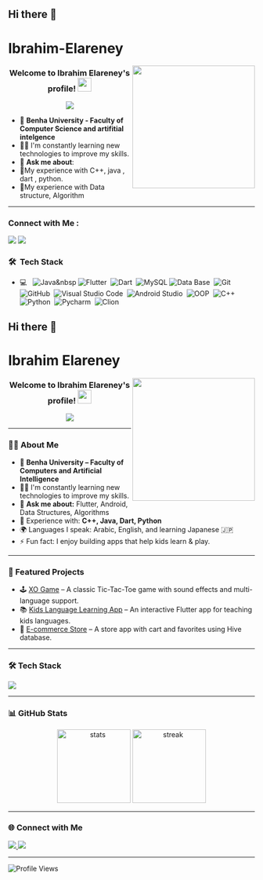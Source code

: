 ## Hi there 👋

<!--
**IbrahimElarene/IbrahimElarene** is a ✨ _special_ ✨ repository because its `README.md` (this file) appears on your GitHub profile.

Here are some ideas to get you started:

- 🔭 I’m currently working on ...
- 🌱 I’m currently learning ...
- 👯 I’m looking to collaborate on ...
- 🤔 I’m looking for help with ...
- 💬 Ask me about ...
- 📫 How to reach me: ...
- 😄 Pronouns: ...
- ⚡ Fun fact: ...
-->
# Ibrahim-Elareney
<img width="250" align="right" src="https://c.tenor.com/_DOBjnGspYAAAAAM/code-coding.gif">

<h3 align="center">
  Welcome to Ibrahim Elareney's profile!
  <img src="https://media.giphy.com/media/hvRJCLFzcasrR4ia7z/giphy.gif" width="28">
</h3>

<!-- Typing SVG by DenverCoder1 - https://github.com/DenverCoder1/readme-typing-svg -->
<p align="center">
  <a href="https://github.com/DenverCoder1/readme-typing-svg"><img src="https://readme-typing-svg.herokuapp.com/?lines=Flutter%20Developer;Always%20learning%20new%20things&font=Fira%20Code&center=true&width=440&height=45&color=f75c7e&vCenter=true&size=22"></a>
</p> 

- 🏢 **Benha University - Faculty of Computer Science and artifitial intelgence**
- 👨‍💻 I'm constantly learning new technologies to improve my skills.
- 💬 **Ask me about**:
- 🎯My experience with  C++, java , dart , python.
- 🎯My experience with  Data structure, Algorithm 
  
--- 
### Connect with Me :

<a href="https://www.linkedin.com/in/ibrahim-elareney/" target="_blank"><img src="https://img.shields.io/badge/-Ibrahim%20Elareney-0077B5?style=for-the-badge&logo=Linkedin&logoColor=white"/></a>
<a href="mailto:elareneibrahim@gmail.com">
  <img src="https://img.shields.io/badge/-Ibrahim%20Elareney-D14836?style=for-the-badge&logo=gmail&logoColor=white"/>
</a>


### 🛠 &nbsp;Tech Stack
- 💻 &nbsp;
![Java](https://img.shields.io/badge/-java-05122A?style=flat&logo=java)&nbsp
![Flutter](https://img.shields.io/badge/-Flutter-05122A?style=flat&logo=Flutter)&nbsp;
![Dart](https://img.shields.io/badge/-Dart-05122A?style=flat&logo=Dart&logoColor=563D7C)&nbsp;
![MySQL](https://img.shields.io/badge/-MySQL-05122A?style=flat&logo=MySQL)
![Data Base](https://img.shields.io/badge/-Data%20Base-05122A?style=flat&logo=Data-Base&logoColor=339933)&nbsp;
![Git](https://img.shields.io/badge/-Git-05122A?style=flat&logo=git)&nbsp;
![GitHub](https://img.shields.io/badge/-GitHub-05122A?style=flat&logo=github)&nbsp;
![Visual Studio Code](https://img.shields.io/badge/-Visual%20Studio%20Code-05122A?style=flat&logo=visual-studio-code&logoColor=007ACC)&nbsp;
![Android Studio](https://img.shields.io/badge/-Android%20Studio-05122A?style=flat&logo=Android%20Studio)&nbsp;
![OOP](https://img.shields.io/badge/-OOP-05122A?style=flat&logo=OOP)&nbsp;
![C++](https://img.shields.io/badge/-C++-05122A?style=flat&logo=C++)&nbsp;
![Python](https://img.shields.io/badge/-Python%20-05122A?style=flat&logo=python)&nbsp;
![Pycharm](https://img.shields.io/badge/-Pycharm-05122A?style=flat&logo=Pycharm)&nbsp;
![Clion](https://img.shields.io/badge/-Clion-05122A?style=flat&logo=Clion)&nbsp;
## Hi there 👋

# Ibrahim Elareney
<img width="250" align="right" src="https://c.tenor.com/_DOBjnGspYAAAAAM/code-coding.gif">

<h3 align="center">
  Welcome to Ibrahim Elareney's profile!
  <img src="https://media.giphy.com/media/hvRJCLFzcasrR4ia7z/giphy.gif" width="28">
</h3>

<!-- Typing effect -->
<p align="center">
  <a href="https://github.com/DenverCoder1/readme-typing-svg">
    <img src="https://readme-typing-svg.herokuapp.com/?lines=Flutter%20Developer;Always%20learning%20new%20things;Mobile%20App%20Development;Data%20Structures%20%26%20Algorithms&font=Fira%20Code&center=true&width=500&height=45&color=f75c7e&vCenter=true&size=22">
  </a>
</p>

---

### 👨‍🎓 About Me
- 🏢 **Benha University – Faculty of Computers and Artificial Intelligence**  
- 👨‍💻 I'm constantly learning new technologies to improve my skills.  
- 💬 **Ask me about:** Flutter, Android, Data Structures, Algorithms  
- 🎯 Experience with: **C++, Java, Dart, Python**  
- 🌍 Languages I speak: Arabic, English, and learning Japanese 🇯🇵  
- ⚡ Fun fact: I enjoy building apps that help kids learn & play.  

---

### 🚀 Featured Projects
- 🕹 [XO Game](#) – A classic Tic-Tac-Toe game with sound effects and multi-language support.  
- 📚 [Kids Language Learning App](#) – An interactive Flutter app for teaching kids languages.  
- 🛒 [E-commerce Store](#) – A store app with cart and favorites using Hive database.  

---

### 🛠 Tech Stack
<p>
  <img src="https://skillicons.dev/icons?i=java,kotlin,dart,flutter,python,cpp,mysql,git,github,androidstudio,vscode" />
</p>

---

### 📊 GitHub Stats
<p align="center">
  <img src="https://github-readme-stats.vercel.app/api?username=IbrahimElarene&show_icons=true&theme=radical" alt="stats" height="150"/>
  <img src="https://github-readme-streak-stats.herokuapp.com/?user=IbrahimElarene&theme=radical" alt="streak" height="150"/>
</p>

---

### 🌐 Connect with Me
<a href="https://www.linkedin.com/in/ibrahim-elareney/" target="_blank">
  <img src="https://img.shields.io/badge/-Ibrahim%20Elareney-0077B5?style=for-the-badge&logo=Linkedin&logoColor=white"/>
</a>
<a href="mailto:elareneibrahim@gmail.com">
  <img src="https://img.shields.io/badge/-Ibrahim%20Elareney-D14836?style=for-the-badge&logo=gmail&logoColor=white"/>
</a>

---

![Profile Views](https://komarev.com/ghpvc/?username=IbrahimElarene&color=blue)

